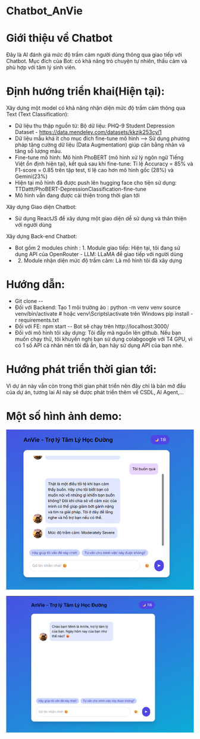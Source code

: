 # Chatbot_AnVie

# Giới thiệu về Chatbot
Đây là AI đánh giá mức độ trầm cảm người dùng thông qua giao tiếp với Chatbot. Mục đích của Bot: có khả năng trò chuyện tự nhiên, thấu cảm và phù hợp với tâm lý sinh viên.

# Định hướng triển khai(Hiện tại):
Xây dựng một model có khả năng nhận diện mức độ trầm cảm thông qua Text (Text Classification):
 - Dữ liệu thu thập nguồn từ: Bộ dữ liệu: PHQ-9 Student Depression Dataset - https://data.mendeley.com/datasets/kkzjk253cy/1
 - Dữ liệu mẫu khá ít cho mục đích fine-tune mô hình --> Sử dụng phương pháp tăng cường dữ liệu (Data Augmentation) giúp cân bằng nhãn và tăng số lượng mẫu.
 - Fine-tune mô hình: Mô hình PhoBERT (mô hình xử lý ngôn ngữ Tiếng Việt ổn định hiện tại), kết quả sau khi fine-tune: Tỉ lệ Accuracy = 85% và F1-score = 0.85 trên tập test, tỉ lệ cao hơn mô hình gốc (28%) và Gemini(23%)
 - Hiện tại mô hình đã được push lên hugging face cho tiện sử dụng: TTDattt/PhoBERT-DepressionClassification-fine-tune
 - Mô hình vẫn đang được cải thiện trong thời gian tới

Xây dựng Giao diện Chatbot:
 - Sử dụng ReactJS để xây dựng một giao diện dễ sử dụng và thân thiện với người dùng

Xây dựng Back-end Chatbot:
 - Bot gồm 2 modules chính : 1. Module giao tiếp: Hiện tại, tôi đang sử dụng API của OpenRouter - LLM: LLaMA để giao tiếp với người dùng
 - 2. Module nhận diện mức độ trầm cảm: Là mô hình tôi đã xây dựng

# Hướng dẫn:
 - Git clone --
  - Đối với Backend: Tạo 1 môi trường ảo : python -m venv venv
                                            source venv/bin/activate   # hoặc venv\Scripts\activate trên Windows
                                            pip install -r requirements.txt
   - Đối với FE: npm start -- Bot sẽ chạy trên http://localhost:3000/
   - Đối với mô hình tôi xây dựng: Tôi đẩy mã nguồn lên github. Nếu bạn muốn chạy thử, tôi khuyến nghị bạn sử dụng colabgoogle với T4 GPU, vì có 1 số API cá nhân nên tôi đã ẩn, bạn hãy sử dụng API của bạn nhé.

# Hướng phát triển thời gian tới:
Vì dự án này vẫn còn trong thời gian phát triển nên đây chỉ là bản mở đầu của dự án, tương lai AI này sẽ được phát triển thêm về CSDL, AI Agent,...

# Một số hình ảnh demo:
![alt text](img\GD1.png "Giao diện")

![alt text](img\GD2.png "Giao diện")
